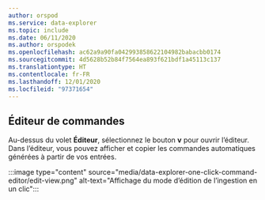 ```yaml
---
author: orspod
ms.service: data-explorer
ms.topic: include
ms.date: 06/11/2020
ms.author: orspodek
ms.openlocfilehash: ac62a9a90fa042993858622104982babacbb0174
ms.sourcegitcommit: 4d5628b52b84f7564ea893f621bdf1a45113c137
ms.translationtype: HT
ms.contentlocale: fr-FR
ms.lasthandoff: 12/01/2020
ms.locfileid: "97371654"
---
```

## <a name="command-editor"></a>Éditeur de commandes

 Au-dessus du volet **Éditeur**, sélectionnez le bouton **v** pour ouvrir l’éditeur. Dans l’éditeur, vous pouvez afficher et copier les commandes automatiques générées à partir de vos entrées. 

:::image type="content" source="media/data-explorer-one-click-command-editor/edit-view.png" alt-text="Affichage du mode d’édition de l’ingestion en un clic":::
